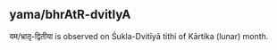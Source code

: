 ## yama/bhrAtR-dvitIyA

यम/भ्रातृ-द्वितीया is observed on Śukla-Dvitīyā tithi of Kārtika (lunar) month.



